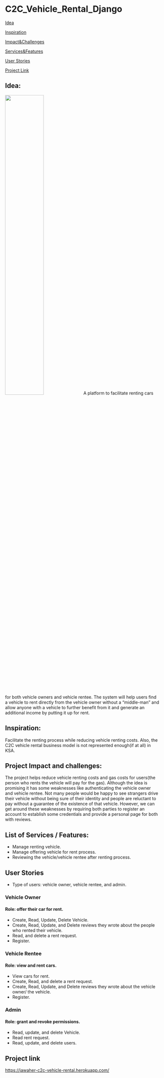 # C2C_Vehicle_Rental_Django

[Idea](https://github.com/jawaher-alqotym/C2C_Vehicle_Rental_Django/blob/main/README.md#idea "Idea")

[Inspiration](https://github.com/jawaher-alqotym/C2C_Vehicle_Rental_Django/blob/main/README.md#inspiration "Inspiration")

[Impact&Challenges](https://github.com/jawaher-alqotym/C2C_Vehicle_Rental_Django/blob/main/README.md#project-impact-and-challenges "Impact&Challenges")

[Services&Features](https://github.com/jawaher-alqotym/C2C_Vehicle_Rental_Django/blob/main/README.md#list-of-services--features "Services&Features")

[User Stories](https://github.com/jawaher-alqotym/C2C_Vehicle_Rental_Django/blob/main/README.md#user-stories "User Stories")

[Project Link](https://github.com/jawaher-alqotym/C2C_Vehicle_Rental_Django/edit/main/README.md#project-link "project link")

## Idea:
<img src="https://user-images.githubusercontent.com/63616896/173996973-93c2d583-389e-482a-a423-2783f8b8f243.png" width="50%" hight="50%"/>
A platform to facilitate renting cars for both vehicle owners and vehicle rentee. The system will help users find a vehicle to rent directly from the vehicle owner without a “middle-man” and allow anyone with a vehicle to further benefit from it and generate an additional income by putting it up for rent.

## Inspiration:
Facilitate the renting process while reducing vehicle renting costs. Also, the C2C vehicle rental business model is not represented enough(if at all) in KSA.

## Project Impact and challenges:
The project helps reduce vehicle renting costs and gas costs for users(the person who rents the vehicle will pay for the gas). Although the idea is promising it has some weaknesses like authenticating the vehicle owner and vehicle rentee. Not many people would be happy to see strangers drive their vehicle without being sure of their identity and people are reluctant to pay without a guarantee of the existence of that vehicle. However, we can get around these weaknesses by requiring both parties to register an account to establish some credentials and provide a personal page for both with reviews.

## List of Services / Features:
- Manage renting vehicle.
- Manage offering vehicle for rent process.
- Reviewing the vehicle/vehicle rentee after renting process.


## User Stories
- Type of users: vehicle owner, vehicle rentee, and admin.

### Vehicle Owner
#### Role: offer their car for rent.
- Create, Read, Update, Delete Vehicle.
- Create, Read, Update, and Delete reviews they wrote about the people who rented their vehicle.
- Read, and delete a rent request.
- Register.


### Vehicle Rentee
#### Role: view and rent cars.
- View cars for rent.
- Create, Read, and delete a rent request.
- Create, Read, Update, and Delete reviews they wrote about the vehicle owner/ the vehicle.
- Register.

### Admin
#### Role: grant and revoke permissions.
- Read, update, and delete Vehicle. 
- Read rent request.
- Read, update, and delete users.

## Project link
https://jawaher-c2c-vehicle-rental.herokuapp.com/ 
